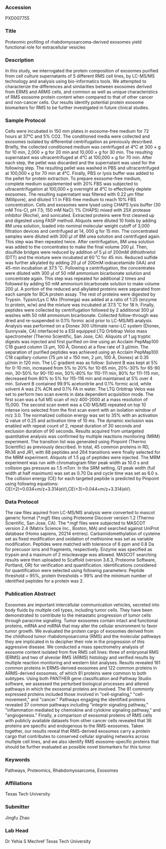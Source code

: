 ### Accession
PXD007755

### Title
Proteomic profiling of rhabdomyosarcoma-derived exosomes yield functional role for extracellular vesicles

### Description
In this study, we interrogated the protein composition of exosomes purified from cell culture supernatants of 5 different RMS cell lines, by LC-MS/MS technology and analysis using bio-informatics tools. We attempted to characterize the differences and similarities between exosomes derived from ERMS and ARMS cells, and common as well as unique characteristics of RMS exosome protein content when compared to that of other cancer and non-cancer cells.  Our results identify potential protein exosome biomarkers for RMS to be further investigated in future clinical studies.

### Sample Protocol
Cells were incubated in 150 mm plates in exosome-free medium for 72 hours at 37°C and 5% CO2. The conditioned media were collected and exosomes isolated by differential centrifugation as previously described. Briefly, the collected conditioned medium was centrifuged at 4°C at 300 × g for 10 min, 2,000 × g for 20 min and 10,000 × g for 30 min. The resulting supernatant was ultracentrifuged at 4°C at 100,000 × g for 70 min. After each step, the pellet was discarded and the supernatant was used for the following step. The resulting pellet was washed in PBS and ultracentrifuged at 100,000 × g for 70 min at 4°C. Finally, PBS or lysis buffer was added to the pellet for protein extraction.  To prepare exosome-free medium, complete medium supplemented with 20% FBS was subjected to ultracentrifugation at 100,000 × g overnight at 4°C to effectively deplete exosomes. The resulting supernatant was filtered with 0.22 μm filter (Millipore), and diluted 1:1 in FBS-free medium to reach 10% FBS concentration. Cells and exosomes were lysed using CHAPS lysis buffer (30 mM Tris-Cl, pH 7.5; 150 mM NaCl; 1% CHAPS) mixed with 25X protease inhibitor (Roche), and sonicated. Extracted proteins were first cleaned up and digested using FASP method. Aliquots were diluted 10 folds by adding 8M urea solution, loaded into nominal molecular weight cutoff of 3,000 filtration devices and centrifuged at 14, 000 g for 15 min. The concentrated samples were diluted with 300 µl of 8M urea solution and centrifuged again. This step was then repeated twice. After centrifugation, 8M urea solution was added to the concentrates to make the final volume 200 µl. Then, disulfide bridges were reduced by addition of 5 µl of 200mM dithiothreitol (DTT) and the mixture were incubated at 60 ˚C for 45 min. Reduced sulfide was further alkylated by adding 20 µl of 200mM iodoacetamide (IAA) and 45-min incubation at 37.5 ˚C. Following a centrifugation, the concentrates were diluted with 300 µl of 50 mM ammonium bicarbonate solution and concentrate again. This step was repeated for additional 2 times and followed by adding 50 mM ammonium bicarbonate solution to make volume 200 µl. A portion of the reduced and alkylated proteins were separated from each sample for BCA protein assay. The rest of proteins were digested by Trypsin. Typsin/Lys C Mix (Promega) was added at a ratio of 1:25 (enzyme to protein, w/w) and the mixture was incubated at 37.5 ˚C for 18 h. Finally, peptides were collected by centrifugation followed by 2 additional 300 µl washes with 50 mM ammonium bicarbonate. Collected follow-through was dried and re-suspended in 0.1% formic acid prior to LC-MS/MS analysis. Analysis was performed on a Dionex 300 Ultimate nano-LC system (Dionex, Sunnyvale, CA) interfaced to a ESI equipped LTQ Orbitrap Velos mass spectrometer (Thermo Scientific, San Jose, CA). Aliquots of 1 µg tryptic digests was injected and first purified on-line using an Acclaim PepMap100 C18 guard column (3 µm, 100 Å, Dionex) at a flow rate of 3 µl/min. The separation of purified peptides was achieved using an Acclaim PepMap100 C18 capillary column (75 µm id × 150 mm, 2 µm, 100 Å, Dionex) at 0.35 µl/min in 120 min. The LC gradient was as follow: Solvent B was kept at 5% for 0-10 min, increased from 5% to 20% for 10-65 min, 20%-30% for 65-90 min, 30-50% for 90-110 min, 50%-80% for 110-111 min, 80% for 111-115 min, decreased from 80% to 5% for 115-116 min and maintained at 5% over 4 min. Solvent B contained 99.9% acetonitrile and 0.1% formic acid, while solvent A was 2% ACN and 0.1% FA in water.  The LTQ Orbitrap Velos was set to perform two scan events in data dependent acquisition mode. The first scan was a full MS scan of m/z 400-2000 at a mass resolution of 15,000. The second scan event was a CID MS/MS repeated on top 10 intense ions selected from the first scan event with an isolation window of m/z 3.0. The normalized collision energy was set to 35% with an activation Q value of 0.25 and activation time of 10 ms. The dynamic exclusion was enabled with repeat count of 2, repeat duration of 30 seconds and exclusion duration of 90 seconds. Results acquired from untargeted quantitative analysis was confirmed by multiple reactions monitoring (MRM) experiment. The transition list was generated using Pinpoint (Thermo Scientific) as previously described. In total, 45 common proteins in RD, Rh36 and JR1, with 88 peptides and 264 transitions were finally selected for the MRM experiment. Aliquots of 1.5 µg of peptides were injected. The MRM experiment was run with chromatogram filter peak width as 10.0 s and collision gas pressure as 1.5 mTorr. In the SRM setting, Q1 peak width (full width at half maximum) was set as 0.70 Da and cycle time was set as 6.0 s. The collision energy (CE) for each targeted peptide is predicted by Pinpoint using following equations:  CE(+2)=0.034×m/z+3.314(eV),CE(+3)=0.044×m/z+3.314(eV).

### Data Protocol
The raw files aquired from LC-MS/MS analysis were converted to mascot generic format (*.mgf) files using Proteome Discover version 1.2 (Thermo Scientific, San Jose, CA). The *.mgf files were subjected to MASCOT version 2.4 (Matrix Science Inc., Boston, MA) and searched against UniProt database (Homo sapiens, 20214 entries). Carbamidomethylation of cysteine set as fixed modification and oxidation of methionine was set as variable modification. Peptides were matched with tolerence of 6 ppm and 0.8 Da for  precusor ions and fragments, respectively. Enzyme was specified as trypsin and a maxinum of 2 miscleavage was allowed. MASCOT searching results were then uploaded to Scaffold (version 3.6.3, Proteome Software, Portland, OR) for verification and quantification. identifications considered for quantification were selected using following parameters: Peptide threshold = 95%, protein thresholds = 99% and the minimum number of identified peptides for a protein was 2.

### Publication Abstract
Exosomes are important intercellular communication vehicles, secreted into body fluids by multiple cell types, including tumor cells. They have been demonstrated to contribute to the metastatic progression of tumor cells through paracrine signaling. Tumor exosomes contain intact and functional proteins, mRNA and miRNA that may alter the cellular environment to favor tumor growth. We evaluated the protein cargo of exosomes derived from the childhood tumor rhabdomyosarcoma (RMS) and the molecular pathways they are implicated in to decipher their role in the progression of this aggressive disease. We conducted a mass spectrometry analysis of exosome content isolated from five RMS cell lines: three of embryonal RMS (ERMS) and two of alveolar RMS (ARMS) histology and verified results by multiple reaction monitoring and western blot analyses. Results revealed 161 common proteins in ERMS-derived exosomes and 122 common proteins in ARMS-derived exosomes, of which 81 proteins were common to both subtypes. Using both PANTHER gene classification and Pathway Studio software, we assessed the perturbed biological processes and altered pathways in which the exosomal proteins are involved. The 81 commonly expressed proteins included those involved in "cell-signaling," "cell-movement," and "cancer." Pathways engaging the identified proteins revealed 37 common pathways including "integrin signaling pathway," "inflammation mediated by chemokine and cytokine signaling pathway," and "angiogenesis." Finally, a comparison of exosomal proteins of RMS cells with publicly available datasets from other cancer cells revealed that 36 proteins are specific and endogenous to the RMS-exosomes. Taken together, our results reveal that RMS-derived exosomes carry a protein cargo that contributes to conserved cellular signaling networks across multiple cell lines, and we also identify RMS exosome-specific proteins that should be further evaluated as possible novel biomarkers for this tumor.

### Keywords
Pathways, Proteomics, Rhabdomyosarcoma, Exosomes

### Affiliations
Texas Tech University

### Submitter
Jingfu Zhao

### Lab Head
Dr Yehia S Mechref
Texas Tech University


